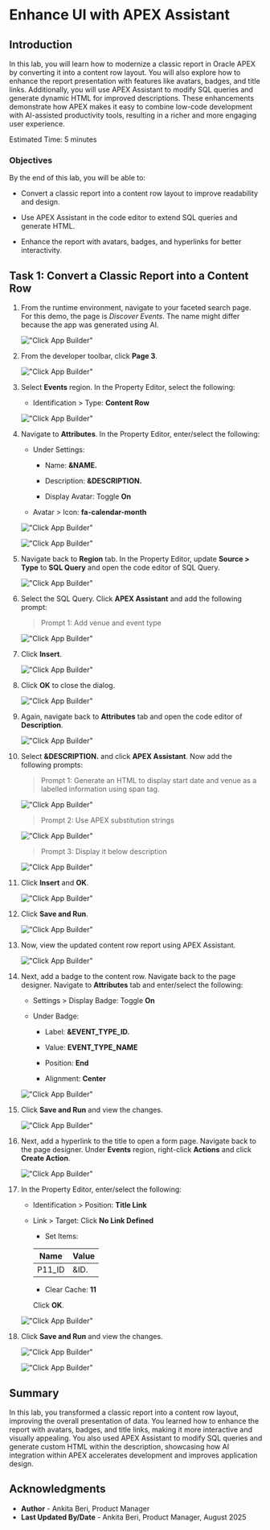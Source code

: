 # Enhance UI with APEX Assistant

## Introduction

In this lab, you will learn how to modernize a classic report in Oracle APEX by converting it into a content row layout. You will also explore how to enhance the report presentation with features like avatars, badges, and title links. Additionally, you will use APEX Assistant to modify SQL queries and generate dynamic HTML for improved descriptions. These enhancements demonstrate how APEX makes it easy to combine low-code development with AI-assisted productivity tools, resulting in a richer and more engaging user experience.

Estimated Time: 5 minutes

### Objectives

By the end of this lab, you will be able to:

- Convert a classic report into a content row layout to improve readability and design.

- Use APEX Assistant in the code editor to extend SQL queries and generate HTML.

- Enhance the report with avatars, badges, and hyperlinks for better interactivity.

## Task 1: Convert a Classic Report into a Content Row

1. From the runtime environment, navigate to your faceted search page. For this demo, the page is *Discover Events*. The name might differ because the app was generated using AI.

    !["Click App Builder"](images/discover-events.png "")

2. From the developer toolbar, click **Page 3**.

    !["Click App Builder"](images/edit-page.png "")

3. Select **Events** region. In the Property Editor, select the following:

    - Identification > Type: **Content Row**

    !["Click App Builder"](images/content-row.png "")

4. Navigate to **Attributes**. In the Property Editor, enter/select the following:

    - Under Settings:

        - Name: **&NAME.**

        - Description: **&DESCRIPTION.**

        - Display Avatar: Toggle **On**

    - Avatar > Icon: **fa-calendar-month**

    !["Click App Builder"](images/name-attr.png "")

    !["Click App Builder"](images/desc-attr.png "")

5. Navigate back to **Region** tab. In the Property Editor, update **Source > Type** to **SQL Query** and open the code editor of SQL Query.

    !["Click App Builder"](images/code-edit.png "")

6. Select the SQL Query. Click **APEX Assistant** and add the following prompt:

    >Prompt 1:
    > Add venue and event type

    !["Click App Builder"](images/add-event-promt.png "")

7. Click **Insert**.

    !["Click App Builder"](images/insert-prompt.png "")

8. Click **OK** to close the dialog.

    !["Click App Builder"](images/close-editor.png "")

9. Again, navigate back to **Attributes** tab and open the code editor of **Description**.

    !["Click App Builder"](images/attr.png "")

10. Select **&DESCRIPTION.** and click **APEX Assistant**. Now add the following prompts:

    > Prompt 1:
    > Generate an HTML to display start date and venue as a labelled information using span tag.

    !["Click App Builder"](images/generate-html.png "")

    > Prompt 2:
    > Use APEX substitution strings

    !["Click App Builder"](images/substitution-apex.png "")

    > Prompt 3:
    > Display it below description

    !["Click App Builder"](images/below-desc.png "")

11. Click **Insert** and **OK**.

    !["Click App Builder"](images/insert-html.png "")

12. Click **Save and Run**.

    !["Click App Builder"](images/saverun.png "")

13. Now, view the updated content row report using APEX Assistant.

    !["Click App Builder"](images/view-content-row.png "")

14. Next, add a badge to the content row. Navigate back to the page designer. Navigate to **Attributes** tab and enter/select the following:

    - Settings > Display Badge: Toggle **On**

    - Under Badge:

        - Label: **&EVENT\_TYPE\_ID.**

        - Value: **EVENT\_TYPE\_NAME**

        - Position: **End**

        - Alignment: **Center**

    !["Click App Builder"](images/update-attr.png "")

15. Click **Save and Run** and view the changes.

    !["Click App Builder"](images/save-run2.png "")

16. Next, add a hyperlink to the title to open a form page. Navigate back to the page designer. Under **Events** region, right-click **Actions** and click **Create Action**.

    !["Click App Builder"](images/create-action.png "")

17. In the Property Editor, enter/select the following:

    - Identification > Position: **Title Link**

    - Link > Target: Click **No Link Defined**

        - Set Items:

        | Name | Value |
        | ----- | ---- |
        | P11_ID | &ID.|

        - Clear Cache: **11**

        Click **OK**.

    !["Click App Builder"](images/title-link.png "")

18. Click **Save and Run** and view the changes.

    !["Click App Builder"](images/save-run3.png "")

    !["Click App Builder"](images/view-title-link.png "")

## Summary

In this lab, you transformed a classic report into a content row layout, improving the overall presentation of data. You learned how to enhance the report with avatars, badges, and title links, making it more interactive and visually appealing. You also used APEX Assistant to modify SQL queries and generate custom HTML within the description, showcasing how AI integration within APEX accelerates development and improves application design.

## Acknowledgments

- **Author** - Ankita Beri, Product Manager
- **Last Updated By/Date** - Ankita Beri, Product Manager, August 2025

